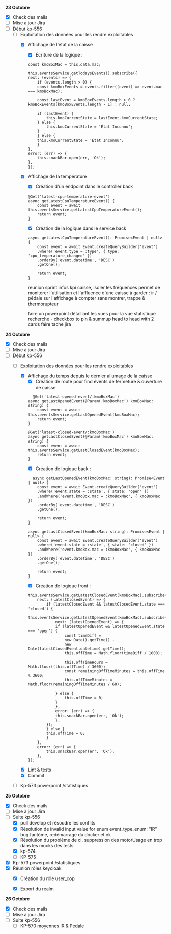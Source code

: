 **23 Octobre**
- [x] Check des mails
- [ ] Mise à jour Jira
- [ ] Début kp-556
    - [ ] Exploitation des données pour les rendre exploitables
        - [x] Affichage de l'état de la caisse
            - [x] Écriture de la logique : 
            ```
            const kmoBoxMac = this.data.mac;

            this.eventsService.getTodaysEvents().subscribe({
            next: (events) => {
                if (events.length > 0) {
                const kmoBoxEvents = events.filter((event) => event.mac === kmoBoxMac);
        
                const lastEvent = kmoBoxEvents.length > 0 ? kmoBoxEvents[kmoBoxEvents.length - 1] : null;
        
                if (lastEvent) {
                    this.kmoCurrentState = lastEvent.kmoCurrentState;
                } else {
                    this.kmoCurrentState = 'État Inconnu';
                }
                } else {
                this.kmoCurrentState = 'État Inconnu';
                }
            },
            error: (err) => {
                this.snackBar.open(err, 'Ok');
            },
            });
            ```
        - [x] Affichage de la température
            - [x] Création d'un endpoint dans le controller back
            ```
            @Get('latest-cpu-temperature-event')
            async getLatestCpuTemperatureEvent() {
                const event = await this.eventsService.getLatestCpuTemperatureEvent();
                return event;
            }
            ```
            - [x] Création de la logique dans le service back
            ```
            async getLatestCpuTemperatureEvent(): Promise<Event | null> {
                const event = await Event.createQueryBuilder('event')
                .where('event.type = :type', { type: 'cpu_temperature_changed' })
                .orderBy('event.datetime', 'DESC')
                .getOne();

                return event;
            }
            ```


            reunion sprint 
            infos kpi caisse, isoler les fréquences permet de monitorer l'utilisation et l'affluence d'une caisse
            à garder : ir / pédale sur l'affichage
            à compter sans montrer, trappe & thermorupteur

            faire un powerpoint détaillant les vues pour la vue statistique
            recherche - checkbox to pin & summup
            head to head with 2 cards
            faire tache jira

**24 Octobre**
- [x] Check des mails
- [ ] Mise à jour Jira
- [ ] Début kp-556
    - [ ] Exploitation des données pour les rendre exploitables
        - [x] Affichage du temps depuis le dernier allumage de la caisse
            - [x] Création de route pour find évents de fermeture & ouverture de caisse 
            ```
              @Get('latest-opened-event/:kmoBoxMac')
            async getLastOpenedEvent(@Param('kmoBoxMac') kmoBoxMac: string) {
                const event = await this.eventsService.getLastOpenedEvent(kmoBoxMac);
                return event;
            }

            @Get('latest-closed-event/:kmoBoxMac')
            async getLastClosedEvent(@Param('kmoBoxMac') kmoBoxMac: string) {
                const event = await this.eventsService.getLastClosedEvent(kmoBoxMac);
                return event;
            }
            ```
            - [x] Création de logique back : 
            ```
              async getLastOpenedEvent(kmoBoxMac: string): Promise<Event | null> {
                const event = await Event.createQueryBuilder('event')
                .where('event.state = :state', { state: 'open' })
                .andWhere('event.kmoBox.mac = :kmoBoxMac', { kmoBoxMac })
                .orderBy('event.datetime', 'DESC')
                .getOne();

                return event;
            }

            async getLastClosedEvent(kmoBoxMac: string): Promise<Event | null> {
                const event = await Event.createQueryBuilder('event')
                .where('event.state = :state', { state: 'closed' })
                .andWhere('event.kmoBox.mac = :kmoBoxMac', { kmoBoxMac })
                .orderBy('event.datetime', 'DESC')
                .getOne();

                return event;
            }
            ```
            - [x] Création de logique front : 
            ```
            this.eventsService.getLatestClosedEvent(kmoBoxMac).subscribe({
                next: (latestClosedEvent) => {
                    if (latestClosedEvent && latestClosedEvent.state === 'closed') {
                    this.eventsService.getLatestOpenedEvent(kmoBoxMac).subscribe({
                        next: (latestOpenedEvent) => {
                        if (latestOpenedEvent && latestOpenedEvent.state === 'open') {
                            const timeDiff =
                            new Date().getTime() -
                            new Date(latestClosedEvent.datetime).getTime();
                            this.offTime = Math.floor(timeDiff / 1000);
                            
                            this.offTimeHours = Math.floor((this.offTime) / 3600);
                            const remainingOffTimeMinutes = this.offTime % 3600;
                            this.offTimeMinutes = Math.floor(remainingOffTimeMinutes / 60);
                            
                        } else {
                            this.offTime = 0;
                        }
                        },
                        error: (err) => {
                        this.snackBar.open(err, 'Ok');
                        },
                    });
                    } else {
                    this.offTime = 0;
                    }
                },
                error: (err) => {
                    this.snackBar.open(err, 'Ok');
                },
            });
            ```
        - [x] Lint & tests
        - [x] Commit
    - [ ] Kp-573 powerpoint /statistiques


**25 Octobre**
- [x] Check des mails
- [ ] Mise à jour Jira
- [ ] Suite kp-556
    - [x] pull develop et résoudre les conflits
    - [x] Résolution de invalid input value for enum event_type_enum: "IR"
    bug fantôme, redémarrage du docker et ok
    - [x] Résolution du problème de ci, suppression des motorUsage en trop dans les mocks des tests
    - [x] kp-574
    - [ ] KP-575
- [x] Kp-573 powerpoint /statistiques
- [x] Réunion rôles keycloak
    - [x] Création du rôle user_cop
    - [x] Export du realm


**26 Octobre**
- [x] Check des mails
- [ ] Mise à jour Jira
- [ ] Suite kp-556
    - [ ] KP-570 moyennes IR & Pédale
